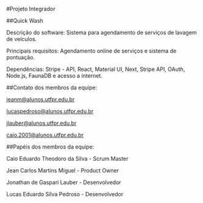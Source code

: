 #Projeto Integrador

##Quick Wash

Descrição do software: Sistema para agendamento de serviços de lavagem de veículos.

Principais requisitos: Agendamento online de serviços e sistema de pontuação.

Dependências: Stripe - API, React, Material UI, Next, Stripe API, OAuth, Node.js, FaunaDB e acesso a internet.


##Contato dos membros da equipe:

jeanm@alunos.utfpr.edu.br

lucaspedroso@alunos.utfpr.edu.br

jlauber@alunos.utfpr.edu.br

caio.2001@alunos.utfpr.edu.br


##Papéis dos membros da equipe:

Caio Eduardo Theodoro da Silva - Scrum Master

Jean Carlos Martins Miguel - Product Owner

Jonathan de Gaspari Lauber - Desenvolvedor

Lucas Eduardo Silva Pedroso - Desenvolvedor
